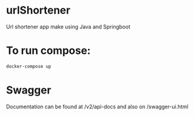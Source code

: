 # urlShortener
Url shortener app make using Java and Springboot


# To run compose:
```bash
docker-compose up
```

# Swagger
Documentation can be found at /v2/api-docs and also on /swagger-ui.html

